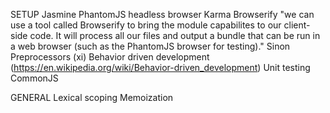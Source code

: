 SETUP
  Jasmine
  PhantomJS headless browser
  Karma
  Browserify
    "we can use a tool called Browserify to bring the module capabilites to our client-side code. It will process all our files and output a bundle that can be run in a web browser (such as the PhantomJS browser for testing)."
  Sinon
  Preprocessors (xi)
  Behavior driven development (https://en.wikipedia.org/wiki/Behavior-driven_development)
  Unit testing
  CommonJS


GENERAL
  Lexical scoping
  Memoization

